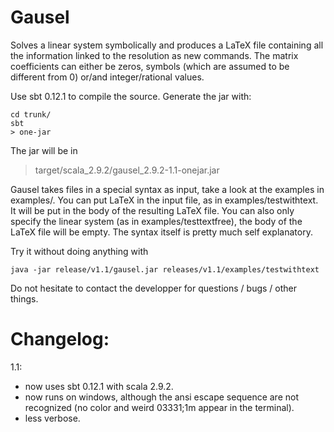 Gausel
======

Solves a linear system symbolically and produces a LaTeX file containing all the information linked to the resolution as new commands.
The matrix coefficients can either be zeros, symbols (which are assumed to be different from 0) or/and integer/rational values.

Use sbt 0.12.1 to compile the source. Generate the jar with:
```
cd trunk/
sbt
> one-jar
```

The jar will be in
> target/scala_2.9.2/gausel_2.9.2-1.1-onejar.jar

Gausel takes files in a special syntax as input, take a look at the examples in examples/.
You can put LaTeX in the input file, as in examples/testwithtext.
It will be put in the body of the resulting LaTeX file.
You can also only specify the linear system (as in examples/testtextfree), the body of the LaTeX file will be empty.
The syntax itself is pretty much self explanatory.

Try it without doing anything with
```
java -jar release/v1.1/gausel.jar releases/v1.1/examples/testwithtext
```

Do not hesitate to contact the developper for questions / bugs / other things.


Changelog:
======

1.1:
- now uses sbt 0.12.1 with scala 2.9.2.
- now runs on windows, although the ansi escape sequence are not recognized (no color and weird 03331;1m appear in the terminal).
- less verbose.
